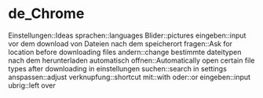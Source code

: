 # de_Chrome

Einstellungen::Ideas
sprachen::languages
Blider::pictures
eingeben::input
vor dem download von Dateien nach dem speicherort fragen::Ask for location before downloading files
andern::change
bestimmte dateitypen nach dem herunterladen automatisch offnen::Automatically open certain file types after downloading
in einstellungen suchen::search in settings
anspassen::adjust
verknupfung::shortcut
mit::with
oder::or
eingeben::input
ubrig::left over